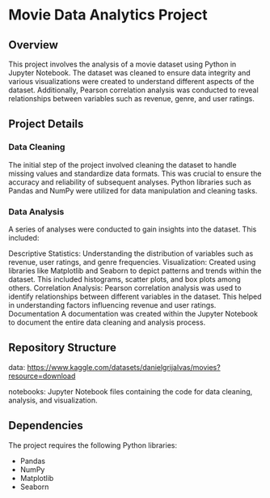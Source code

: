 # **Movie Data Analytics Project**
## **Overview**
This project involves the analysis of a movie dataset using Python in Jupyter Notebook. The dataset was cleaned to ensure data integrity and various visualizations were created to understand different aspects of the dataset. Additionally, Pearson correlation analysis was conducted to reveal relationships between variables such as revenue, genre, and user ratings.

## **Project Details**
### **Data Cleaning**
The initial step of the project involved cleaning the dataset to handle missing values and standardize data formats. 
This was crucial to ensure the accuracy and reliability of subsequent analyses. 
Python libraries such as Pandas and NumPy were utilized for data manipulation and cleaning tasks.

### **Data Analysis**
A series of analyses were conducted to gain insights into the dataset. This included:

Descriptive Statistics: Understanding the distribution of variables such as revenue, user ratings, and genre frequencies.
Visualization: Created using libraries like Matplotlib and Seaborn to depict patterns and trends within the dataset. This included histograms, scatter plots, and box plots among others.
Correlation Analysis: Pearson correlation analysis was used to identify relationships between different variables in the dataset. This helped in understanding factors influencing revenue and user ratings.
Documentation
A  documentation was created within the Jupyter Notebook to document the entire data cleaning and analysis process.
## **Repository Structure**
data: https://www.kaggle.com/datasets/danielgrijalvas/movies?resource=download

notebooks: Jupyter Notebook files containing the code for data cleaning, analysis, and visualization.

## **Dependencies**
The project requires the following Python libraries:

- Pandas
- NumPy
- Matplotlib
- Seaborn
